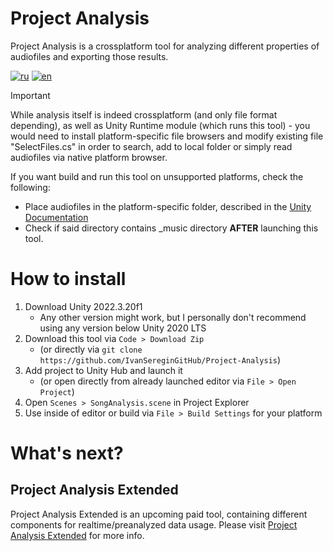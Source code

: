 # Project Analysis
Project Analysis is a crossplatform tool for analyzing different properties of audiofiles and exporting those results.

[![ru](https://img.shields.io/badge/lang-ru-green.svg)](https://github.com/IvanSereginGitHub/Project-Analysis/blob/main/README.ru.md)
[![en](https://img.shields.io/badge/lang-en-red.svg)](https://github.com/IvanSereginGitHub/Project-Analysis/blob/main/README.md)
 
> [!IMPORTANT]
> While analysis itself is indeed crossplatform (and only file format depending), as well as Unity Runtime module (which runs this tool) - you would need to install platform-specific file browsers and modify existing file "SelectFiles.cs" in order to search, add to local folder or simply read audiofiles via native platform browser.
> 
> If you want build and run this tool on unsupported platforms, check the following:
> * Place audiofiles in the platform-specific folder, described in the [Unity Documentation](https://docs.unity3d.com/ScriptReference/Application-persistentDataPath.html)
> * Check if said directory contains _music directory **AFTER** launching this tool.


# How to install
1. Download Unity 2022.3.20f1
   * Any other version might work, but I personally don't recommend using any version below Unity 2020 LTS
2. Download this tool via `Code > Download Zip`
   * (or directly via `git clone https://github.com/IvanSereginGitHub/Project-Analysis`)
3. Add project to Unity Hub and launch it
   * (or open directly from already launched editor via `File > Open Project`)
4. Open `Scenes > SongAnalysis.scene` in Project Explorer
5. Use inside of editor or build via `File > Build Settings` for your platform



# What's next?
## Project Analysis Extended
Project Analysis Extended is an upcoming paid tool, containing different components for realtime/preanalyzed data usage.
Please visit [Project Analysis Extended](https://github.com/IvanSereginGitHub/Project-Analysis-Extended) for more info.
